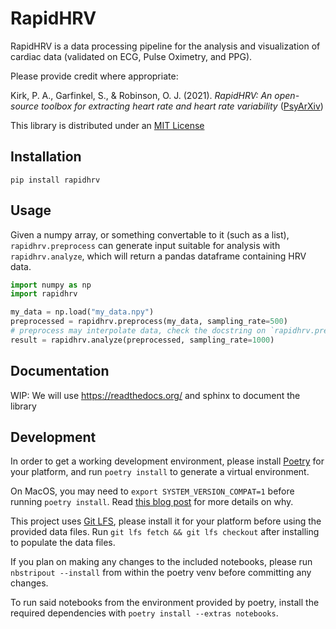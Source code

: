 # RapidHRV

RapidHRV is a data processing pipeline for the analysis and visualization of cardiac data
(validated on ECG, Pulse Oximetry, and PPG).

Please provide credit where appropriate:

Kirk, P. A., Garfinkel, S., & Robinson, O. J. (2021).
_RapidHRV: An open-source toolbox for extracting heart rate and heart rate variability_
([PsyArXiv](https://doi.org/10.31234/osf.io/3ewgz.))
<!-- TODO: fix PsyArXiv link -->

This library is distributed under an 
[MIT License](https://raw.githubusercontent.com/peterakirk/RapidHRV/main/LICENSE)

## Installation

```shell
pip install rapidhrv
```

## Usage

Given a numpy array, or something convertable to it (such as a list),
`rapidhrv.preprocess` can generate input suitable for analysis with
`rapidhrv.analyze`, which will return a pandas dataframe containing HRV data.

```python
import numpy as np
import rapidhrv

my_data = np.load("my_data.npy")
preprocessed = rapidhrv.preprocess(my_data, sampling_rate=500)
# preprocess may interpolate data, check the docstring on `rapidhrv.preprocess`
result = rapidhrv.analyze(preprocessed, sampling_rate=1000)
```

## Documentation

WIP: We will use https://readthedocs.org/ and sphinx to document the library

## Development

In order to get a working development environment,
please install [Poetry](https://python-poetry.org/) for your platform,
and run `poetry install` to generate a virtual environment.

On MacOS, you may need to `export SYSTEM_VERSION_COMPAT=1` before running `poetry install`.
Read [this blog post](https://eclecticlight.co/2020/08/13/macos-version-numbering-isnt-so-simple/)
for more details on why.

This project uses [Git LFS](https://git-lfs.github.com),
please install it for your platform before using the provided data files.
Run `git lfs fetch && git lfs checkout` after installing to populate the data files.

If you plan on making any changes to the included notebooks,
please run `nbstripout --install` from within the poetry venv before committing any changes.

To run said notebooks from the environment provided by poetry,
install the required dependencies with `poetry install --extras notebooks`.

